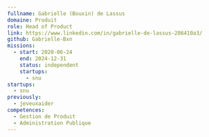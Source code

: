 ```yaml
---
fullname: Gabrielle (Bouxin) de Lassus
domaine: Produit
role: Head of Product
link: https://www.linkedin.com/in/gabrielle-de-lassus-286410a3/
github: Gabrielle-Bxn
missions:
  - start: 2020-06-24
    end: 2024-12-31
    status: independent
    startups:
      - snu
startups:
  - snu
previously:
  - jeveuxaider
competences:
  - Gestion de Produit
  - Administration Publique
---
```

